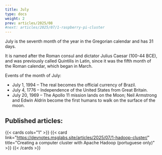 ```yaml
---
title: July
type: docs
weight: 2
prev: articles/2025/08
#next: articles/2025/07/1-raspberry-pi-cluster
---
```


July is the seventh month of the year in the Gregorian calendar and has 31 days.

It is named after the Roman consul and dictator Julius Caesar (100-44 BCE), and was previously called Quintilis in Latin,
since it was the fifth month of the Roman calendar, which began in March.

Events of the month of July:
* July 1, 1994 – The real becomes the official currency of Brazil.
* July 4, 1776 – Independence of the United States from Great Britain.
* July 20, 1969 – The Apollo 11 mission lands on the Moon; Neil Armstrong and Edwin Aldrin become the first humans to walk on the surface of the moon.

## Published articles:

{{< cards cols="1" >}}
  {{< card link="https://devnotes.msglabs.site/articles/2025/07/1-hadoop-cluster/" title="Creating a computer cluster with Apache Hadoop (portuguese only)" >}}
{{< /cards >}}
